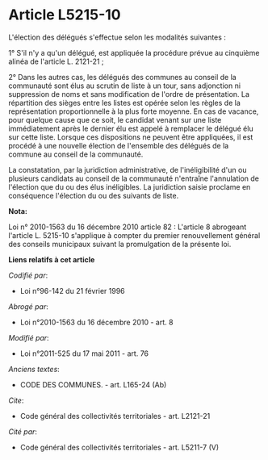 # Article L5215-10

L'élection des délégués s'effectue selon les modalités suivantes : 

1° S'il n'y a qu'un délégué, est appliquée la procédure prévue au cinquième  alinéa de l'article L. 2121-21 ; 

2° Dans les autres cas, les délégués des communes au conseil de la communauté sont élus au scrutin de liste à un tour, sans
adjonction ni suppression de noms et sans modification de l'ordre de présentation. La répartition des sièges entre les listes
est opérée selon les règles de la représentation proportionnelle à la plus forte moyenne. En cas de vacance, pour quelque
cause que ce soit, le candidat venant sur une liste immédiatement après le dernier élu est appelé à remplacer le délégué élu
sur cette liste. Lorsque ces dispositions ne peuvent être appliquées, il est procédé à une nouvelle élection de l'ensemble
des délégués de la commune au conseil de la communauté. 

La constatation, par la juridiction administrative, de l'inéligibilité d'un ou plusieurs candidats au conseil de la
communauté n'entraîne l'annulation de l'élection que du ou des élus inéligibles. La juridiction saisie proclame en
conséquence l'élection du ou des suivants de liste.

**Nota:**

Loi n° 2010-1563 du 16 décembre 2010 article 82 : L'article 8 abrogeant l'article L. 5215-10 s'applique à compter du premier
renouvellement général des conseils municipaux suivant la promulgation de la présente loi.

**Liens relatifs à cet article**

_Codifié par_:

  - Loi n°96-142 du 21 février 1996

_Abrogé par_:

  - Loi n°2010-1563 du 16 décembre 2010 - art. 8

_Modifié par_:

  - Loi n°2011-525 du 17 mai 2011 - art. 76

_Anciens textes_:

  - CODE DES COMMUNES. - art. L165-24 (Ab)

_Cite_:

  - Code général des collectivités territoriales - art. L2121-21

_Cité par_:

  - Code général des collectivités territoriales - art. L5211-7 (V)
